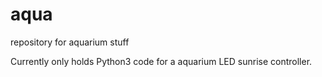# aqua
repository for aquarium stuff

Currently only holds Python3 code for a aquarium LED sunrise controller. 

